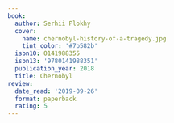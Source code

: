 ```yaml
---
book:
  author: Serhii Plokhy
  cover:
    name: chernobyl-history-of-a-tragedy.jpg
    tint_color: '#7b582b'
  isbn10: 0141988355
  isbn13: '9780141988351'
  publication_year: 2018
  title: Chernobyl
review:
  date_read: '2019-09-26'
  format: paperback
  rating: 5
---
```


